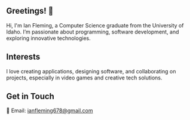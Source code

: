 ## Greetings! 👋  
Hi, I'm Ian Fleming, a Computer Science graduate from the University of Idaho. I’m passionate about programming, software development, and exploring innovative technologies.  

## Interests  
I love creating applications, designing software, and collaborating on projects, especially in video games and creative tech solutions.  

## Get in Touch  
📧 Email: ianfleming678@gmail.com
